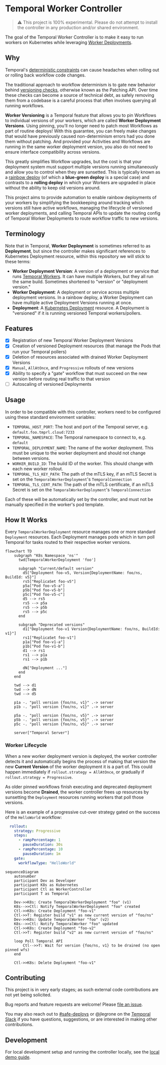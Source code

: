 # Temporal Worker Controller

> ⚠️ This project is 100% experimental. Please do not attempt to install the controller in any production and/or shared environment.

The goal of the Temporal Worker Controller is to make it easy to run workers on Kubernetes while leveraging
[Worker Deployments](https://docs.temporal.io/production-deployment/worker-deployments).

## Why

Temporal's [deterministic constraints](https://docs.temporal.io/workflows#deterministic-constraints) can cause headaches
when rolling out or rolling back workflow code changes.

The traditional approach to workflow determinism is to gate new behavior behind
[versioning checks](https://docs.temporal.io/workflows#workflow-versioning), otherwise known as the Patching API. Over time these checks can become a
source of technical debt, as safely removing them from a codebase is a careful process that often involves querying all
running workflows.

**Worker Versioning** is a Temporal feature that allows you to pin Workflows to individual versions of your workers, which 
are called **Worker Deployment Versions**. Using pinning, you’ll no longer need to patch most Workflows as part of routine 
deploys! With this guarantee, you can freely make changes that would have previously caused non-determinism errors had 
you done them without patching. And provided your Activities and Workflows are running in the same worker deployment version, 
you also do not need to ensure interface compatibility across versions.

This greatly simplifies Workflow upgrades, but the cost is that your deployment system must support multiple versions 
running simultaneously and allow you to control when they are sunsetted. This is typically known as a [rainbow deploy](https://release.com/blog/rainbow-deployment-why-and-how-to-do-it) 
(of which a **blue-green deploy** is a special case) and contrasts to a **rolling deploy** in which your Workers are upgraded in
place without the ability to keep old versions around.

This project aims to provide automation to enable rainbow deployments of your workers by simplifying the bookkeeping around 
tracking which versions still have active workflows, managing the lifecycle of versioned worker deployments, and calling 
Temporal APIs to update the routing config of Temporal Worker Deployments to route workflow traffic to new versions.

## Terminology
Note that in Temporal, **Worker Deployment** is sometimes referred to as **Deployment**, but since the controller makes
significant references to Kubernetes Deployment resource, within this repository we will stick to these terms:
- **Worker Deployment Version**: A version of a deployment or service that runs [Temporal Workers](https://docs.temporal.io/workers). It can have multiple Workers, but they all run the same build. Sometimes shortened to "version" or "deployment version."
- **Worker Deployment**: A deployment or service across multiple deployment versions. In a rainbow deploy, a Worker Deployment can have multiple active Deployment Versions running at once.
- **Deployment**: A [Kubernetes Deployment](https://kubernetes.io/docs/concepts/workloads/controllers/deployment/) resource. A Deployment is "versioned" if it is running versioned Temporal workers/pollers.

## Features

- [x] Registration of new Temporal Worker Deployment Versions
- [x] Creation of versioned Deployment resources (that manage the Pods that run your Temporal pollers)
- [x] Deletion of resources associated with drained Worker Deployment Versions
- [x] `Manual`, `AllAtOnce`, and `Progressive` rollouts of new versions
- [x] Ability to specify a "gate" workflow that must succeed on the new version before routing real traffic to that version
- [ ] Autoscaling of versioned Deployments

## Usage

In order to be compatible with this controller, workers need to be configured using these standard environment
variables:

- `TEMPORAL_HOST_PORT`: The host and port of the Temporal server, e.g. `default.foo.tmprl.cloud:7233`
- `TEMPORAL_NAMESPACE`: The Temporal namespace to connect to, e.g. `default`
- `TEMPORAL_DEPLOYMENT_NAME`: The name of the worker deployment. This must be unique to the worker deployment and should not
  change between versions.
- `WORKER_BUILD_ID`: The build ID of the worker. This should change with each new worker rollout.
- `TEMPORAL_TLS_KEY_PATH`: The path of the mTLS key, if an mTLS Secret is set on the `TemporalWorkerDeployment`'s `TemporalConnection`
- `TEMPORAL_TLS_CERT_PATH`: The path of the mTLS certificate, if an mTLS Secret is set on the `TemporalWorkerDeployment`'s `TemporalConnection`

Each of these will be automatically set by the controller, and must not be manually specified in the worker's pod template.

## How It Works

Every `TemporalWorkerDeployment` resource manages one or more standard `Deployment` resources. Each Deployment manages pods
which in turn poll Temporal for tasks routed to their respective worker versions.

```mermaid
flowchart TD
    subgraph "K8s Namespace 'ns'"
      twd[TemporalWorkerDeployment 'foo']
      
      subgraph "Current/default version"
        d5["Deployment foo-v5, Version{DeploymentName: foo/ns, BuildId: v5}"]
        rs5["ReplicaSet foo-v5"]
        p5a["Pod foo-v5-a"]
        p5b["Pod foo-v5-b"]
        p5c["Pod foo-v5-c"]
        d5 --> rs5
        rs5 --> p5a
        rs5 --> p5b
        rs5 --> p5c
      end

      subgraph "Deprecated versions"
        d1["Deployment foo-v1 Version{DeploymentName: foo/ns, BuildId: v1}"]
        rs1["ReplicaSet foo-v1"]
        p1a["Pod foo-v1-a"]
        p1b["Pod foo-v1-b"]
        d1 --> rs1
        rs1 --> p1a
        rs1 --> p1b

        dN["Deployment ..."]
      end
    end  

    twd --> d1
    twd --> dN
    twd --> d5

    p1a -. "poll version {foo/ns, v1}" .-> server
    p1b -. "poll version {foo/ns, v1}" .-> server

    p5a -. "poll version {foo/ns, v5}" .-> server
    p5b -. "poll version {foo/ns, v5}" .-> server
    p5c -. "poll version {foo/ns, v5}" .-> server

    server["Temporal Server"]
```

### Worker Lifecycle

When a new worker deployment version is deployed, the worker controller detects it and automatically begins the process
of making that version the new **Current Version** of the worker deployment it is a part of. This could happen
immediately if `rollout.strategy = AllAtOnce`, or gradually if `rollout.strategy = Progressive`.

As older pinned workflows finish executing and deprecated deployment versions become **Drained**, the worker controller
frees up resources by sunsetting the `Deployment` resources running workers that poll those versions.

Here is an example of a progressive cut-over strategy gated on the success of the `HelloWorld` workflow:
```yaml
  rollout:
    strategy: Progressive
    steps:
      - rampPercentage: 1
        pauseDuration: 30s
      - rampPercentage: 10
        pauseDuration: 1m
    gate:
      workflowType: "HelloWorld"
```

```mermaid
sequenceDiagram
    autonumber
    participant Dev as Developer
    participant K8s as Kubernetes
    participant Ctl as WorkerController
    participant T as Temporal

    Dev->>K8s: Create TemporalWorkerDeployment "foo" (v1)
    K8s-->>Ctl: Notify TemporalWorkerDeployment "foo" created
    Ctl->>K8s: Create Deployment "foo-v1"
    Ctl->>T: Register build "v1" as new current version of "foo/ns"
    Dev->>K8s: Update TemporalWorker "foo" (v2)
    K8s-->>Ctl: Notify TemporalWorker "foo" updated
    Ctl->>K8s: Create Deployment "foo-v2"
    Ctl->>T: Register build "v2" as new current version of "foo/ns"
    
    loop Poll Temporal API
        Ctl-->>T: Wait for version {foo/ns, v1} to be drained (no open pinned wfs)
    end
    
    Ctl->>K8s: Delete Deployment "foo-v1"
```

## Contributing

This project is in very early stages; as such external code contributions are not yet being solicited.

Bug reports and feature requests are welcome! Please [file an issue](https://github.com/jlegrone/worker-controller/issues/new).

You may also reach out to [#safe-deploys](https://temporalio.slack.com/archives/C07MDJ6S3HP) or @jlegrone on the 
[Temporal Slack](https://t.mp/slack) if you have questions, suggestions, or are interested in making other contributions.

## Development

For local development setup and running the controller locally, see the [local demo guide](internal/demo/README.md).
